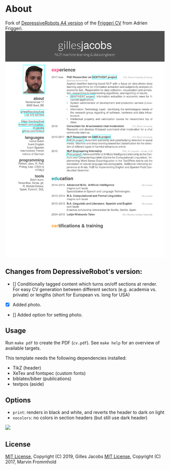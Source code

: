 # About

Fork of [DepressiveRobots A4 version](https://github.com/depressiveRobot/friggeri-cv-a4) of the [Friggeri CV](https://www.sharelatex.com/templates/cv-or-resume/fancy-cv) from Adrien Friggeri.
![](samples/cv.png?raw=true)

## Changes from DepressiveRobot's version:
- [] Conditionally tagged content which turns on/off sections at render. For easy CV generation between different sectors (e.g. academia vs. private) or lengths (short for European vs. long for USA)
- [X] Added photo.
- [] Added option for setting photo.


## Usage

Run `make pdf` to create the PDF (`cv.pdf`).
See `make help` for an overview of available targets.

This template needs the following dependencies installed:

* TikZ (header)
* XeTex and fontspec (custom fonts)
* biblatex/biber (publications)
* textpos (aside)

## Options

* `print`: renders in black and white, and reverts the header to dark on light
* `nocolors`: no colors in section headers (but still use dark header)

![](samples/cv_nocolors.png?raw=true)

## License
[MIT License](https://opensource.org/licenses/MIT), Copyright (C) 2019, Gilles Jacobs
[MIT License](https://opensource.org/licenses/MIT), Copyright (C) 2017, Marvin Frommhold
